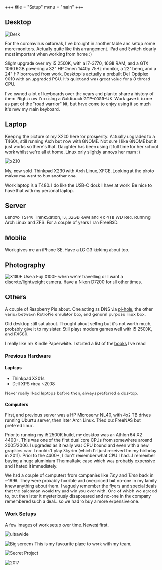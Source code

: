 +++
title = "Setup"
menu = "main"
+++

## Desktop

![Desk](/images/COVID19-Setup.jpg)

For the coronavirus outbreak, I've brought in another table and setup some more monitors. Actually quite like this arrangement. iPad and Switch clearly most important when working from home :)

Slight upgrade over my i5 2500K, with a i7-3770, 16GB RAM, and a GTX 1060 6GB powering a 32" HP Omen 1440p 75Hz monitor, a 22" benq, and a 24" HP borrowed from work. Desktop is actually a prebuilt Dell Optiplex 9010 with an upgraded PSU. It's quiet and was great value for a 8 thread CPU.

I've owned a lot of keyboards over the years and plan to share a history of them. Right now I'm using a Goldtouch GTP-0055-UK. Work gave it to me as part of the "road warrior" kit, but have come to enjoy using it so much it's now my main keyboard. 

## Laptop

Keeping the picture of my X230 here for prosperity. Actually upgraded to a T460s, still running Arch but now with GNOME. Not sure I like GNOME but it just works so there's that. Daughter has been using it full time for her school work whilst we're all at home. Linux only slightly annoys her mum :)

![x230](/images/x230.jpg)

My, now sold, Thinkpad X230 with Arch Linux, XFCE. Looking at the photo makes me want to buy another one.

Work laptop is a T480. I do like the USB-C dock I have at work. Be nice to have that with my personal laptop.

## Server

Lenovo TS140 ThinkStation, i3, 32GB RAM and 4x 4TB WD Red. Running Arch Linux and ZFS. For a couple of years I ran FreeBSD.

## Mobile

Work gives me an iPhone SE. Have a LG G3 kicking about too.

## Photography

![X100F](/images/x100f.jpg)
Use a Fuji X100F when we're travelling or I want a discrete/lightweight camera. Have a Nikon D7200 for all other times. 

## Others

A couple of Raspberry Pis about. One acting as DNS via [pi-hole](https://pihole.net), the other varies between RetroPie emulator box, and general purpose linux box.

Old desktop still sat about. Thought about selling but it's not worth much, probably give it to my sister. Still plays modern games well with i5 2500K, and RX580.

I really like my Kindle Paperwhite. I started a list of the [books](/books/) I've read.

### Previous Hardware

#### Laptops

* Thinkpad X201s
* Dell XPS circa ~2008

Never really liked laptops before then, always preferred a desktop.

#### Computers

First, and previous server was a HP Microservr NL40, with 4x2 TB drives running Ubuntu server, then later Arch Linux. Tried out FreeNAS but prefered linux.

Prior to running my i5 2500K build, my desktop was an Athlon 64 X2 4400+. This was one of the first dual core CPUs from somewhere around 2005/2006. I upgraded as it really was CPU bound and even with a new graphics card I couldn't play Skyrim (which I'd just received for my birthday in 2011). Prior to the 4400+, I don't remember what CPU I had...I remember buying a huge aluminium Thermaltake case which was probably expensive and I hated it immediately.

We had a couple of computers from companies like *Tiny* and *Time* back in ~1996. They were probably horrible and overpriced but no-one in my family knew anything about them. I vaguely remember the flyers and special deals that the salesman would try and win you over with. One of which we agreed to, but then later it mysteriously disappeared and no-one in the company remembered such a deal...so we had to buy a more expensive one.

### Work Setups

A few images of work setup over time. Newest first.

![ultrawide](/images/ultrawide.jpg)

![Big screens](/images/thebigscreens.jpg)
This is my favourite place to work with my team.

![Secret Project](/images/work2.jpg)

![2017](/images/work2017.jpg)
